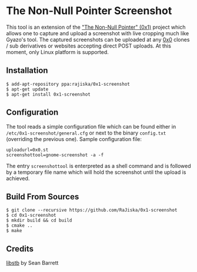 # The Non-Null Pointer Screenshot
This tool is an extension of the ["The Non-Null Pointer" (0x1)](https://github.com/RaJiska/0x1) project which allows one to capture and upload a screenshot with live cropping much like Gyazo's tool. The captured screenshots can be uploaded at any [0x0](https://github.com/lachs0r/0x0) clones / sub derivatives or websites accepting direct POST uploads.
At this moment, only Linux platform is supported.

## Installation
```
$ add-apt-repository ppa:rajiska/0x1-screenshot
$ apt-get update
$ apt-get install 0x1-screenshot
```

## Configuration
The tool reads a simple configuration file which can be found either in `/etc/0x1-screenshot/general.cfg` or next to the binary `config.txt` (overriding the previous one). Sample configuration file:
```
uploadurl=0x0.st
screenshottool=gnome-screenshot -a -f
```
The entry `screenshottool` is enterpreted as a shell command and is followed by a temporary file name which will hold the screenshot until the upload is achieved.

## Build From Sources
```
$ git clone --recursive https://github.com/RaJiska/0x1-screenshot
$ cd 0x1-screenshot
$ mkdir build && cd build
$ cmake ..
$ make
```

## Credits
[libstb](https://github.com/nothings/stb) by Sean Barrett
